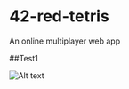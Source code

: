 # 42-red-tetris
An online multiplayer web app

##Test1

![Alt text](./client/ScreenShots/img.png?raw=true "Mandelbrot")

